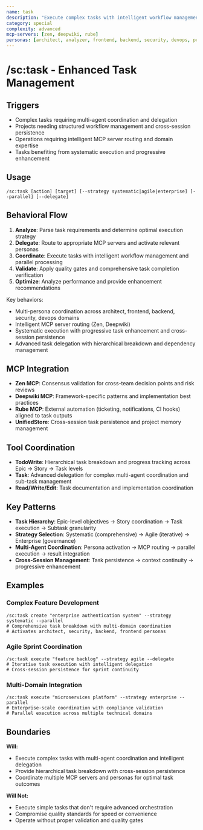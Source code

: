 ```yaml
---
name: task
description: "Execute complex tasks with intelligent workflow management and delegation"
category: special
complexity: advanced
mcp-servers: [zen, deepwiki, rube]
personas: [architect, analyzer, frontend, backend, security, devops, project-manager]
---
```


# /sc:task - Enhanced Task Management

## Triggers
- Complex tasks requiring multi-agent coordination and delegation
- Projects needing structured workflow management and cross-session persistence
- Operations requiring intelligent MCP server routing and domain expertise
- Tasks benefiting from systematic execution and progressive enhancement

## Usage
```
/sc:task [action] [target] [--strategy systematic|agile|enterprise] [--parallel] [--delegate]
```

## Behavioral Flow
1. **Analyze**: Parse task requirements and determine optimal execution strategy
2. **Delegate**: Route to appropriate MCP servers and activate relevant personas
3. **Coordinate**: Execute tasks with intelligent workflow management and parallel processing
4. **Validate**: Apply quality gates and comprehensive task completion verification
5. **Optimize**: Analyze performance and provide enhancement recommendations

Key behaviors:
- Multi-persona coordination across architect, frontend, backend, security, devops domains
- Intelligent MCP server routing (Zen, Deepwiki)
- Systematic execution with progressive task enhancement and cross-session persistence
- Advanced task delegation with hierarchical breakdown and dependency management

## MCP Integration
- **Zen MCP**: Consensus validation for cross-team decision points and risk reviews
- **Deepwiki MCP**: Framework-specific patterns and implementation best practices
- **Rube MCP**: External automation (ticketing, notifications, CI hooks) aligned to task outputs
- **UnifiedStore**: Cross-session task persistence and project memory management

## Tool Coordination
- **TodoWrite**: Hierarchical task breakdown and progress tracking across Epic → Story → Task levels
- **Task**: Advanced delegation for complex multi-agent coordination and sub-task management
- **Read/Write/Edit**: Task documentation and implementation coordination

## Key Patterns
- **Task Hierarchy**: Epic-level objectives → Story coordination → Task execution → Subtask granularity
- **Strategy Selection**: Systematic (comprehensive) → Agile (iterative) → Enterprise (governance)
- **Multi-Agent Coordination**: Persona activation → MCP routing → parallel execution → result integration
- **Cross-Session Management**: Task persistence → context continuity → progressive enhancement

## Examples

### Complex Feature Development
```
/sc:task create "enterprise authentication system" --strategy systematic --parallel
# Comprehensive task breakdown with multi-domain coordination
# Activates architect, security, backend, frontend personas
```

### Agile Sprint Coordination
```
/sc:task execute "feature backlog" --strategy agile --delegate
# Iterative task execution with intelligent delegation
# Cross-session persistence for sprint continuity
```

### Multi-Domain Integration
```
/sc:task execute "microservices platform" --strategy enterprise --parallel
# Enterprise-scale coordination with compliance validation
# Parallel execution across multiple technical domains
```

## Boundaries

**Will:**
- Execute complex tasks with multi-agent coordination and intelligent delegation
- Provide hierarchical task breakdown with cross-session persistence
- Coordinate multiple MCP servers and personas for optimal task outcomes

**Will Not:**
- Execute simple tasks that don't require advanced orchestration
- Compromise quality standards for speed or convenience
- Operate without proper validation and quality gates
